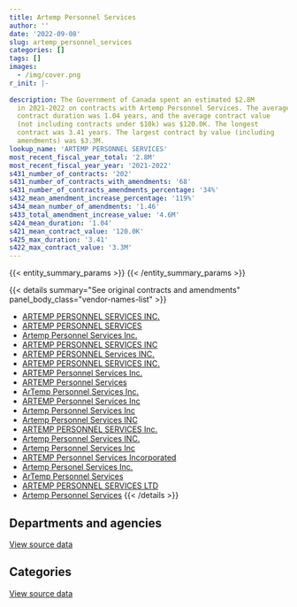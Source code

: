 ```yaml
---
title: Artemp Personnel Services
author: ''
date: '2022-09-08'
slug: artemp_personnel_services
categories: []
tags: []
images:
  - /img/cover.png
r_init: |-
  
description: The Government of Canada spent an estimated $2.8M
  in 2021-2022 on contracts with Artemp Personnel Services. The average
  contract duration was 1.04 years, and the average contract value
  (not including contracts under $10k) was $120.0K. The longest
  contract was 3.41 years. The largest contract by value (including
  amendments) was $3.3M.
lookup_name: 'ARTEMP PERSONNEL SERVICES'
most_recent_fiscal_year_total: '2.8M'
most_recent_fiscal_year_year: '2021-2022'
s431_number_of_contracts: '202'
s431_number_of_contracts_with_amendments: '68'
s431_number_of_contracts_amendments_percentage: '34%'
s432_mean_amendment_increase_percentage: '119%'
s434_mean_number_of_amendments: '1.46'
s433_total_amendment_increase_value: '4.6M'
s424_mean_duration: '1.04'
s421_mean_contract_value: '120.0K'
s425_max_duration: '3.41'
s422_max_contract_value: '3.3M'
---
```


<script src="/rmarkdown-libs/htmlwidgets/htmlwidgets.js"></script>
<link href="/rmarkdown-libs/datatables-css/datatables-crosstalk.css" rel="stylesheet" />
<script src="/rmarkdown-libs/datatables-binding/datatables.js"></script>
<script src="/rmarkdown-libs/jquery/jquery-3.6.0.min.js"></script>
<link href="/rmarkdown-libs/dt-core-bootstrap/css/dataTables.bootstrap.min.css" rel="stylesheet" />
<link href="/rmarkdown-libs/dt-core-bootstrap/css/dataTables.bootstrap.extra.css" rel="stylesheet" />
<script src="/rmarkdown-libs/dt-core-bootstrap/js/jquery.dataTables.min.js"></script>
<script src="/rmarkdown-libs/dt-core-bootstrap/js/dataTables.bootstrap.min.js"></script>
<link href="/rmarkdown-libs/crosstalk/css/crosstalk.min.css" rel="stylesheet" />
<script src="/rmarkdown-libs/crosstalk/js/crosstalk.min.js"></script>
<script src="/rmarkdown-libs/htmlwidgets/htmlwidgets.js"></script>
<link href="/rmarkdown-libs/datatables-css/datatables-crosstalk.css" rel="stylesheet" />
<script src="/rmarkdown-libs/datatables-binding/datatables.js"></script>
<script src="/rmarkdown-libs/jquery/jquery-3.6.0.min.js"></script>
<link href="/rmarkdown-libs/dt-core-bootstrap/css/dataTables.bootstrap.min.css" rel="stylesheet" />
<link href="/rmarkdown-libs/dt-core-bootstrap/css/dataTables.bootstrap.extra.css" rel="stylesheet" />
<script src="/rmarkdown-libs/dt-core-bootstrap/js/jquery.dataTables.min.js"></script>
<script src="/rmarkdown-libs/dt-core-bootstrap/js/dataTables.bootstrap.min.js"></script>
<link href="/rmarkdown-libs/crosstalk/css/crosstalk.min.css" rel="stylesheet" />
<script src="/rmarkdown-libs/crosstalk/js/crosstalk.min.js"></script>

{{< entity_summary_params >}}
{{< /entity_summary_params >}}

{{< details summary="See original contracts and amendments" panel_body_class="vendor-names-list" >}}
- [ARTEMP PERSONNEL SERVICES INC.](https://search.open.canada.ca/en/ct/?sort=contract_value_f%20desc&page=1&search_text=%22ARTEMP%20PERSONNEL%20SERVICES%20INC.%22)
- [ARTEMP PERSONNEL SERVICES](https://search.open.canada.ca/en/ct/?sort=contract_value_f%20desc&page=1&search_text=%22ARTEMP%20PERSONNEL%20SERVICES%22)
- [Artemp Personnel Services Inc.](https://search.open.canada.ca/en/ct/?sort=contract_value_f%20desc&page=1&search_text=%22Artemp%20Personnel%20Services%20Inc.%22)
- [ARTEMP PERSONNEL SERVICES INC](https://search.open.canada.ca/en/ct/?sort=contract_value_f%20desc&page=1&search_text=%22ARTEMP%20PERSONNEL%20SERVICES%20INC%22)
- [ARTEMP PERSONNEL Services INC.](https://search.open.canada.ca/en/ct/?sort=contract_value_f%20desc&page=1&search_text=%22ARTEMP%20PERSONNEL%20Services%20INC.%22)
- [ARTEMP PERSONNEL SERVICES INC.](https://search.open.canada.ca/en/ct/?sort=contract_value_f%20desc&page=1&search_text=%22ARTEMP%20PERSONNEL%20%20SERVICES%20INC.%22)
- [ARTEMP Personnel Services Inc.](https://search.open.canada.ca/en/ct/?sort=contract_value_f%20desc&page=1&search_text=%22ARTEMP%20Personnel%20Services%20Inc.%22)
- [ARTEMP Personnel Services](https://search.open.canada.ca/en/ct/?sort=contract_value_f%20desc&page=1&search_text=%22ARTEMP%20Personnel%20Services%22)
- [ArTemp Personnel Services Inc.](https://search.open.canada.ca/en/ct/?sort=contract_value_f%20desc&page=1&search_text=%22ArTemp%20Personnel%20Services%20Inc.%22)
- [ARTEMP Personnel Services Inc](https://search.open.canada.ca/en/ct/?sort=contract_value_f%20desc&page=1&search_text=%22ARTEMP%20Personnel%20Services%20Inc%22)
- [Artemp Personnel Services Inc](https://search.open.canada.ca/en/ct/?sort=contract_value_f%20desc&page=1&search_text=%22Artemp%20Personnel%20Services%20Inc%22)
- [Artemp Personnel Services INC](https://search.open.canada.ca/en/ct/?sort=contract_value_f%20desc&page=1&search_text=%22Artemp%20Personnel%20Services%20INC%22)
- [ARTEMP PERSONNEL SERVICES Inc.](https://search.open.canada.ca/en/ct/?sort=contract_value_f%20desc&page=1&search_text=%22ARTEMP%20PERSONNEL%20SERVICES%20Inc.%22)
- [Artemp Personnel Services INC.](https://search.open.canada.ca/en/ct/?sort=contract_value_f%20desc&page=1&search_text=%22Artemp%20Personnel%20Services%20INC.%22)
- [Artemp Personnel Services Inc](https://search.open.canada.ca/en/ct/?sort=contract_value_f%20desc&page=1&search_text=%22Artemp%20Personnel%20%20Services%20Inc%22)
- [ARTEMP Personnel Services Incorporated](https://search.open.canada.ca/en/ct/?sort=contract_value_f%20desc&page=1&search_text=%22ARTEMP%20Personnel%20Services%20Incorporated%22)
- [Artemp Personel Services Inc.](https://search.open.canada.ca/en/ct/?sort=contract_value_f%20desc&page=1&search_text=%22Artemp%20Personel%20Services%20Inc.%22)
- [ArTemp Personnel Services](https://search.open.canada.ca/en/ct/?sort=contract_value_f%20desc&page=1&search_text=%22ArTemp%20Personnel%20Services%22)
- [ARTEMP PERSONNEL SERVICES LTD](https://search.open.canada.ca/en/ct/?sort=contract_value_f%20desc&page=1&search_text=%22ARTEMP%20PERSONNEL%20SERVICES%20LTD%22)
- [Artemp Personnel Services](https://search.open.canada.ca/en/ct/?sort=contract_value_f%20desc&page=1&search_text=%22Artemp%20Personnel%20Services%22)
{{< /details >}}

## Departments and agencies

<div id="htmlwidget-1" style="width:100%;height:auto;" class="datatables html-widget"></div>
<script type="application/json" data-for="htmlwidget-1">{"x":{"style":"bootstrap","filter":"none","vertical":false,"data":[["<a href=\"/departments/aandc-aadnc/\">Crown-Indigenous Relations and Northern Affairs Canada<\/a>","<a href=\"/departments/atssc-scdata/\">Administrative Tribunals Support Service of Canada<\/a>","<a href=\"/departments/ced-dec/\">Canada Economic Development for Quebec Regions<\/a>","<a href=\"/departments/cfia-acia/\">Canadian Food Inspection Agency<\/a>","<a href=\"/departments/cic/\">Immigration, Refugees and Citizenship Canada<\/a>","<a href=\"/departments/cpc-cpp/\">Civilian Review and Complaints Commission for the RCMP<\/a>","<a href=\"/departments/cra-arc/\">Canada Revenue Agency<\/a>","<a href=\"/departments/csa-asc/\">Canadian Space Agency<\/a>","<a href=\"/departments/csc-scc/\">Correctional Service of Canada<\/a>","<a href=\"/departments/dfatd-maecd/\">Global Affairs Canada<\/a>","<a href=\"/departments/dfo-mpo/\">Fisheries and Oceans Canada<\/a>","<a href=\"/departments/dnd-mdn/\">National Defence<\/a>","<a href=\"/departments/ec/\">Environment and Climate Change Canada<\/a>","<a href=\"/departments/elections/\">Elections Canada<\/a>","<a href=\"/departments/esdc-edsc/\">Employment and Social Development Canada<\/a>","<a href=\"/departments/fcac-acfc/\">Financial Consumer Agency of Canada<\/a>","<a href=\"/departments/fin/\">Department of Finance Canada<\/a>","<a href=\"/departments/fpcc-cpac/\">Farm Products Council of Canada<\/a>","<a href=\"/departments/hc-sc/\">Health Canada<\/a>","<a href=\"/departments/ic/\">Innovation, Science and Economic Development Canada<\/a>","<a href=\"/departments/infc/\">Infrastructure Canada<\/a>","<a href=\"/departments/isc-sac/\">Indigenous Services Canada<\/a>","<a href=\"/departments/nrcan-rncan/\">Natural Resources Canada<\/a>","<a href=\"/departments/nserc-crsng/\">Natural Sciences and Engineering Research Council of Canada<\/a>","<a href=\"/departments/osfi-bsif/\">Office of the Superintendent of Financial Institutions Canada<\/a>","<a href=\"/departments/pch/\">Canadian Heritage<\/a>","<a href=\"/departments/pco-bcp/\">Privy Council Office<\/a>","<a href=\"/departments/ps-sp/\">Public Safety Canada<\/a>","<a href=\"/departments/psc-cfp/\">Public Service Commission of Canada<\/a>","<a href=\"/departments/pwgsc-tpsgc/\">Public Services and Procurement Canada<\/a>","<a href=\"/departments/rcmp-grc/\">Royal Canadian Mounted Police<\/a>","<a href=\"/departments/ssc-spc/\">Shared Services Canada<\/a>","<a href=\"/departments/tbs-sct/\">Treasury Board of Canada Secretariat<\/a>","<a href=\"/departments/tc/\">Transport Canada<\/a>","<a href=\"/departments/wage/\">Department for Women and Gender Equality<\/a>"],[227136.96,null,null,59212,null,24635.13,0,14403.41,98387.97,49504.63,null,409359.62,79750.43,798114.57,32238.18,15657,11570.91,21750,550423.63,100769.23,null,468648.42,167554.33,18063.5,null,10741.66,24577.5,179246.56,33953.95,381491.06,null,0,162523.32,null,1864.58],[302033.51,null,null,null,null,39795.21,0,null,null,65082.1,97462.5,37045.36,null,205790.9,18100.2,212239.39,23268.97,null,622383.77,4876.65,null,422980.67,89154.66,18112.99,21273.11,12520.53,null,468806.87,null,330801.77,247217.64,5873.62,null,null,5249.5],[64335.22,null,null,null,9193.59,97801.5,null,null,null,49641.15,148736.25,null,null,154780.03,21508.69,211659.5,23205.39,73287.8,209100.95,null,12362.2,301378.45,139426.06,null,123931.89,null,null,116157.26,null,42398.11,369813.28,34122.96,null,15945.24,null],[87303.64,15051.6,57361.6,null,86682.39,null,null,null,null,47296.03,6157.73,null,69496.25,null,213530.03,null,25456.98,73771.44,837705.74,170016.22,null,315865.59,207704.04,null,null,null,null,39324,null,100664.8,369813.28,null,null,54046.92,7862.26]],"container":"<table class=\"table table-striped table-hover row-border order-column display\">\n  <thead>\n    <tr>\n      <th>Department<\/th>\n      <th>2018-2019<\/th>\n      <th>2019-2020<\/th>\n      <th>2020-2021<\/th>\n      <th>2021-2022<\/th>\n    <\/tr>\n  <\/thead>\n<\/table>","options":{"order":[[4,"desc"]],"pageLength":10,"autoWidth":true,"columnDefs":[{"targets":1,"render":"function(data, type, row, meta) {\n    return type !== 'display' ? data : DTWidget.formatCurrency(data, \"$\", 2, 3, \",\", \".\", true, null);\n  }"},{"targets":2,"render":"function(data, type, row, meta) {\n    return type !== 'display' ? data : DTWidget.formatCurrency(data, \"$\", 2, 3, \",\", \".\", true, null);\n  }"},{"targets":3,"render":"function(data, type, row, meta) {\n    return type !== 'display' ? data : DTWidget.formatCurrency(data, \"$\", 2, 3, \",\", \".\", true, null);\n  }"},{"targets":4,"render":"function(data, type, row, meta) {\n    return type !== 'display' ? data : DTWidget.formatCurrency(data, \"$\", 2, 3, \",\", \".\", true, null);\n  }"},{"width":"16%","targets":[1,2,3,4]},{"className":"dt-right","targets":[1,2,3,4]}],"orderClasses":false}},"evals":["options.columnDefs.0.render","options.columnDefs.1.render","options.columnDefs.2.render","options.columnDefs.3.render"],"jsHooks":[]}</script>
<p class="text-right">
<a href="https://github.com/GoC-Spending/contracts-data/tree/main/data/out/vendors/artemp_personnel_services/summary_by_fiscal_year_by_department.csv" class="source-data-link btn btn-link">View source data</a>
</p>

## Categories

<div id="htmlwidget-2" style="width:100%;height:auto;" class="datatables html-widget"></div>
<script type="application/json" data-for="htmlwidget-2">{"x":{"style":"bootstrap","filter":"none","vertical":false,"data":[["<a href=\"/categories/office_management/\">Office management<\/a>","<a href=\"/categories/defence/\">Defence<\/a>","<a href=\"/categories/professional_services/\">Professional services<\/a>","<a href=\"/categories/information_technology/\">Information technology<\/a>","<a href=\"/categories/human_capital/\">Human capital<\/a>"],[null,220813.49,3159479.36,219013.63,342272.08],[35105.06,null,2403170.75,598681.84,213112.28],[52513.72,null,1528457.41,385232.85,252581.53],[13092.46,null,2239472.41,503046.93,29498.75]],"container":"<table class=\"table table-striped table-hover row-border order-column display\">\n  <thead>\n    <tr>\n      <th>Category<\/th>\n      <th>2018-2019<\/th>\n      <th>2019-2020<\/th>\n      <th>2020-2021<\/th>\n      <th>2021-2022<\/th>\n    <\/tr>\n  <\/thead>\n<\/table>","options":{"order":[[4,"desc"]],"dom":"t","pageLength":30,"autoWidth":true,"columnDefs":[{"targets":1,"render":"function(data, type, row, meta) {\n    return type !== 'display' ? data : DTWidget.formatCurrency(data, \"$\", 2, 3, \",\", \".\", true, null);\n  }"},{"targets":2,"render":"function(data, type, row, meta) {\n    return type !== 'display' ? data : DTWidget.formatCurrency(data, \"$\", 2, 3, \",\", \".\", true, null);\n  }"},{"targets":3,"render":"function(data, type, row, meta) {\n    return type !== 'display' ? data : DTWidget.formatCurrency(data, \"$\", 2, 3, \",\", \".\", true, null);\n  }"},{"targets":4,"render":"function(data, type, row, meta) {\n    return type !== 'display' ? data : DTWidget.formatCurrency(data, \"$\", 2, 3, \",\", \".\", true, null);\n  }"},{"width":"16%","targets":[1,2,3,4]},{"className":"dt-right","targets":[1,2,3,4]}],"orderClasses":false,"lengthMenu":[10,25,30,50,100]}},"evals":["options.columnDefs.0.render","options.columnDefs.1.render","options.columnDefs.2.render","options.columnDefs.3.render"],"jsHooks":[]}</script>
<p class="text-right">
<a href="https://github.com/GoC-Spending/contracts-data/tree/main/data/out/vendors/artemp_personnel_services/summary_by_fiscal_year_by_category.csv" class="source-data-link btn btn-link">View source data</a>
</p>
